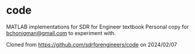# code
MATLAB implementations for SDR for Engineer textbook
Personal copy for <bchonigman@gmail.com> to experiment with.

Cloned from <https://github.com/sdrforengineers/code> on 2024/02/07


